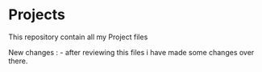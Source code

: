 # Projects
This  repository contain all my Project files


New changes : -
after reviewing this files i have made some changes over there.
